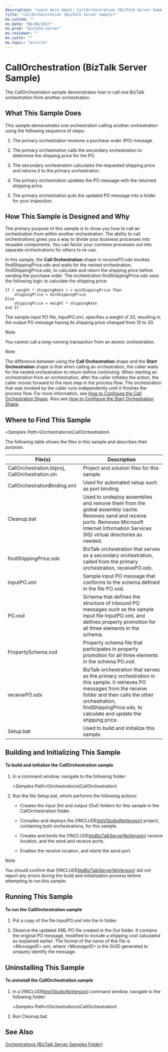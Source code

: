 ```yaml
---
description: "Learn more about: CallOrchestration (BizTalk Server Sample)"
title: "CallOrchestration (BizTalk Server Sample)"
ms.custom: ""
ms.date: "06/08/2017"
ms.prod: "biztalk-server"
ms.reviewer: ""
ms.suite: ""
ms.topic: "article"
---
```

# CallOrchestration (BizTalk Server Sample)
The CallOrchestration sample demonstrates how to call one BizTalk orchestration from another orchestration.  
  
## What This Sample Does  
 This sample demonstrates one orchestration calling another orchestration using the following sequence of steps:  
  
1.  The primary orchestration receives a purchase order (PO) message.  
  
2.  The primary orchestration calls the secondary orchestration to determine the shipping price for the PO.  
  
3.  The secondary orchestration calculates the requested shipping price and returns it to the primary orchestration.  
  
4.  The primary orchestration updates the PO message with the returned shipping price.  
  
5.  The primary orchestration puts the updated PO message into a folder for your inspection.  
  
## How This Sample is Designed and Why  
 The primary purpose of this sample is to show you how to call an orchestration from within another orchestration. The ability to call orchestrations gives you a way to divide your business processes into reusable components. You can factor your common processes out into separate orchestrations for others to re-use.  
  
 In this sample, the **Call Orchestration** shape in receivePO.odx invokes findShippingPrice.odx and waits for the nested orchestration, findShippingPrice.odx, to calculate and return the shipping price before sending the purchase order. The orchestration findShippingPrice.odx uses the following logic to calculate the shipping price:  
  
```  
If ( weight * shippingRate ) < minShippingPrice Then  
    shippingPrice = minShippingPrice  
Else  
    shippingPrice = weight * shippingRate  
End If  
```  
  
 The sample input PO file, InputPO.xml, specifies a weight of 20, resulting in the output PO message having its shipping price changed from 10 to 20.  
  
> [!NOTE]
>  You cannot call a long-running transaction from an atomic orchestration.  
  
> [!NOTE]
>  The difference between using the **Call Orchestration** shape and the **Start Orchestration** shape is that when calling an orchestration, the caller waits for the nested orchestration to return before continuing. When starting an orchestration from an orchestration, after the caller initiates the action, the caller moves forward to the next step in the process flow. The orchestration that was invoked by the caller runs independently until it finishes the process flow. For more information, see [How to Configure the Call Orchestration Shape](../core/how-to-configure-the-call-orchestration-shape.md). Also see [How to Configure the Start Orchestration Shape](../core/how-to-configure-the-start-orchestration-shape.md).  
  
## Where to Find This Sample  
 \<*Samples Path*\>\Orchestrations\CallOrchestration\  
  
 The following table shows the files in this sample and describes their purpose.  
  
|File(s)|Description|  
|---------------|-----------------|  
|CallOrchestration.btproj, CallOrchestration.sln|Project and solution files for this sample.|  
|CallOrchestrationBinding.xml|Used for automated setup such as port binding.|  
|Cleanup.bat|Used to undeploy assemblies and remove them from the global assembly cache. Removes send and receive ports. Removes Microsoft Internet Information Services (IIS) virtual directories as needed.|  
|findShippingPrice.odx|BizTalk orchestration that serves as a secondary orchestration, called from the primary orchestration, receivePO.odx.|  
|InputPO.xml|Sample input PO message that conforms to the schema defined in the file PO.xsd.|  
|PO.xsd|Schema that defines the structure of inbound PO messages such as the sample input file InputPO.xml, and defines property promotion for all three elements in the schema.|  
|PropertySchema.xsd|Property schema file that participates in property promotion for all three elements in the schema PO.xsd.|  
|receivePO.odx|BizTalk orchestration that serves as the primary orchestration in this sample. It retrieves PO messages from the receive folder and then calls the other orchestration, findShippingPrice.odx, to calculate and update the shipping price.|  
|Setup.bat|Used to build and initialize this sample.|  
  
## Building and Initializing This Sample  
  
#### To build and initialize the CallOrchestration sample  
  
1. In a command window, navigate to the following folder:  
  
    \<*Samples Path*\>\Orchestrations\CallOrchestration\  
  
2. Run the file Setup.bat, which performs the following actions:  
  
   - Creates the input (In) and output (Out) folders for this sample in the CallOrchestration folder.  
  
   - Compiles and deploys the [!INCLUDE[btsVStudioNoVersion](../includes/btsvstudionoversion-md.md)] project, containing both orchestrations, for this sample.  
  
   - Creates and binds the [!INCLUDE[btsBizTalkServerNoVersion](../includes/btsbiztalkservernoversion-md.md)] receive location, and the send and receive ports.  
  
   - Enables the receive location, and starts the send port.  
  
> [!NOTE]
>  You should confirm that [!INCLUDE[btsBizTalkServerNoVersion](../includes/btsbiztalkservernoversion-md.md)] did not report any errors during the build and initialization process before attempting to run this sample.  
  
## Running This Sample  
  
#### To run the CallOrchestration sample  
  
1.  Put a copy of the file InputPO.xml into the In folder.  
  
2.  Observe the updated XML PO file created in the Out folder. It contains the original PO message, modified to include a shipping cost calculated as explained earlier. The format of the name of this file is \<*MessageID*\>.xml, where *\<MessageID\>* is the GUID generated to uniquely identify the message.  
  
## Uninstalling This Sample  
  
#### To uninstall the CallOrchestration sample  
  
1. In a [!INCLUDE[btsVStudioNoVersion](../includes/btsvstudionoversion-md.md)] command window, navigate to the following folder:  
  
    \<*Samples Path*\>\Orchestrations\CallOrchestration\  
  
2. Run Cleanup.bat.  
  
## See Also  
 [Orchestrations (BizTalk Server Samples Folder)](../core/orchestrations-biztalk-server-samples-folder.md)
